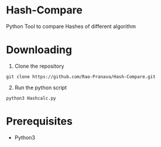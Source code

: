 # Hash-Compare
Python Tool to compare Hashes of different algorithm

# Downloading

1) Clone the repository

```
git clone https://github.com/Rao-Pranava/Hash-Compare.git
```

2) Run the python script

```
python3 Hashcalc.py
```

# Prerequisites

* Python3
